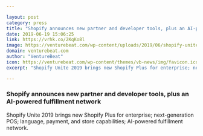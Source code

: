 ```yaml
---

layout: post
category: press
title: "Shopify announces new partner and developer tools, plus an AI-powered fulfillment network"
date: 2019-06-19 15:06:25
link: https://vrhk.co/2KqKo8l
image: https://venturebeat.com/wp-content/uploads/2019/06/shopify-unite-2019.jpg?w=1200&strip=all
domain: venturebeat.com
author: "VentureBeat"
icon: https://venturebeat.com/wp-content/themes/vb-news/img/favicon.ico
excerpt: "Shopify Unite 2019 brings new Shopify Plus for enterprise; next-generation POS; language, payment, and store capabilities; AI-powered fulfillment network."

---
```


### Shopify announces new partner and developer tools, plus an AI-powered fulfillment network

Shopify Unite 2019 brings new Shopify Plus for enterprise; next-generation POS; language, payment, and store capabilities; AI-powered fulfillment network.